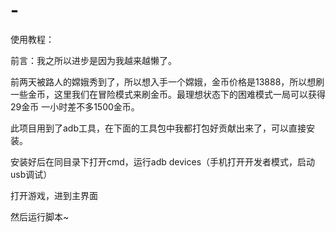 # -
使用教程：

前言：我之所以进步是因为我越来越懒了。

前两天被路人的嫦娥秀到了，所以想入手一个嫦娥，金币价格是13888，所以想刷一些金币，这里我们在冒险模式来刷金币。最理想状态下的困难模式一局可以获得29金币
一小时差不多1500金币。

此项目用到了adb工具，在下面的工具包中我都打包好贡献出来了，可以直接安装。

安装好后在同目录下打开cmd，运行adb devices（手机打开开发者模式，启动usb调试）

打开游戏，进到主界面

然后运行脚本~
